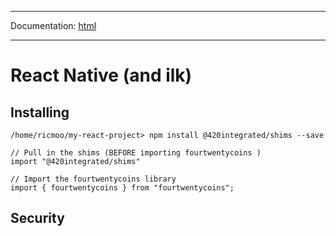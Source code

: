 -----

Documentation: [html](https://420integrated.com/wiki/)

-----

React Native (and ilk)
======================

Installing
----------

```
/home/ricmoo/my-react-project> npm install @420integrated/shims --save
```

```
// Pull in the shims (BEFORE importing fourtwentycoins )
import "@420integrated/shims"

// Import the fourtwentycoins library
import { fourtwentycoins } from "fourtwentycoins";
```

Security
--------

